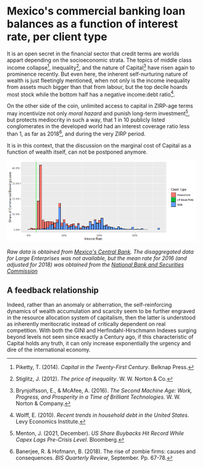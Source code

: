 # Mexico's commercial banking loan balances as a function of interest rate, per client type

It is an open secret in the financial sector that credit terms are worlds appart depending on the socioeconomic strata. The topics of middle class income collapse[^4], inequality[^5], and the nature of Capital[^6] have risen again to prominence recently. But even here, the inherent self-nurturing nature of wealth is just fleetingly mentioned, when not only is the income inequality from assets much bigger than that from labour, but the top decile hoards most stock while the bottom half has a negative income:debt ratio[^7].

On the other side of the coin, unlimited access to capital in ZIRP-age terms may incentivize not only *moral hazard* and punish long-term investment[^2], but protects mediocrity in such a way, that 1 in 10 publicly listed conglomerates in the developed world had an interest coverage ratio less than 1, as far as 2018[^3], and during the very ZIRP period. 

It is in this context, that the discussion on the marginal cost of Capital as a function of wealth itself, can not be postponed anymore.

![image1](https://github.com/Davidonche/MCC_Project/blob/main/Projects/MX_r_differentials/Mrd_graph.png)

*Raw data is obtained from [Mexico's Central Bank](https://www.banxico.org.mx/PortalTranspCompSistFin/).* 
*The disaggregated data for Large Enterprises was not available, but the mean rate for 2016 (and adjusted for 2018) was obtained from the [National Bank and Securities Commission](http://portafoliodeinformacion.cnbv.gob.mx/bm1/Paginas/carteraempresas.aspx)*


## A feedback relationship

Indeed, rather than an anomaly or abherration, the self-reinforcing dynamics of wealth accumulation and scarcity seem to be further engraved in the resource allocation system of capitalism, then the latter is understood as inherently meritocratic instead of critically dependent on real competition. With both the GINI and Herfindahl-Hirschmann Indexes surging beyond levels not seen since exactly a Century ago, if this characteristic of Capital holds any truth, it can only increase exponentially the urgency and dire of the international economy.



[^6]: Brynjolfsson, E., & McAfee, A. (2016). *The Second Machine Age: Work, Progress, and Prosperity in a Time of Brilliant Technologies*. W. W. Norton & Company.
[^5]: Stiglitz, J. (2012). *The price of inequality*. W. W. Norton & Co.
[^4]: Piketty, T. (2014). *Capital in the Twenty-First Century*. Belknap Press.
[^7]: Wolff, E. (2010). *Recent trends in household debt in the United States*. Levy Economics Institute.
[^3]: Banerjee, R. & Hofmann, B. (2018). The rise of zombie firms: causes and consequences. *BIS Quarterly Review*, September. Pp. 67-78.
[^2]: Menton, J. (2021, December). *US Share Buybacks Hit Record While Capex Lags Pre-Crisis Level*. Bloomberg.
